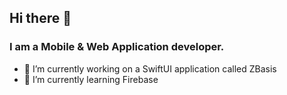 ## Hi there 👋

### I am a Mobile & Web Application developer.

- 🔭 I’m currently working on a SwiftUI application called ZBasis
- 🌱 I’m currently learning Firebase


<!--
**umairabdsalam/umairabdsalam** is a ✨ _special_ ✨ repository because its `README.md` (this file) appears on your GitHub profile.

Here are some ideas to get you started:

- 🔭 I’m currently working on ...
- 🌱 I’m currently learning ...
- 👯 I’m looking to collaborate on ...
- 🤔 I’m looking for help with ...
- 💬 Ask me about ...
- 📫 How to reach me: ...
- ⚡ Fun fact: ...
-->
